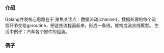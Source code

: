 

### 介绍

Golang并发核心思路在于 聚焦关注点：数据流动(channel)，数据处理的每个流程环节交给goroutine，把这些流程画起来，形成一条线，就构成流水线模型。
生活中例子：汽车各个部件的组装。

### 例子

